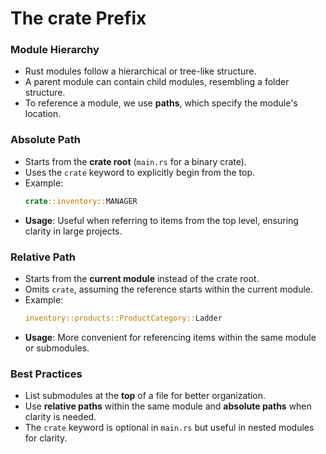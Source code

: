 # The crate Prefix

### Module Hierarchy
- Rust modules follow a hierarchical or tree-like structure.
- A parent module can contain child modules, resembling a folder structure.
- To reference a module, we use **paths**, which specify the module's location.

### Absolute Path
- Starts from the **crate root** (`main.rs` for a binary crate).
- Uses the `crate` keyword to explicitly begin from the top.
- Example:
  ```rust
  crate::inventory::MANAGER
  ```
- **Usage**: Useful when referring to items from the top level, ensuring clarity in large projects.

### Relative Path
- Starts from the **current module** instead of the crate root.
- Omits `crate`, assuming the reference starts within the current module.
- Example:
  ```rust
  inventory::products::ProductCategory::Ladder
  ```
- **Usage**: More convenient for referencing items within the same module or submodules.

### Best Practices
- List submodules at the **top** of a file for better organization.
- Use **relative paths** within the same module and **absolute paths** when clarity is needed.
- The `crate` keyword is optional in `main.rs` but useful in nested modules for clarity.


